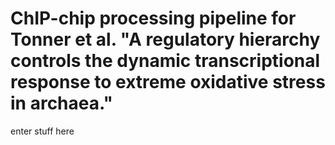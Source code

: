 # ChIP-chip processing pipeline for Tonner et al. "A regulatory hierarchy controls the dynamic transcriptional response to extreme oxidative stress in archaea."

enter stuff here
